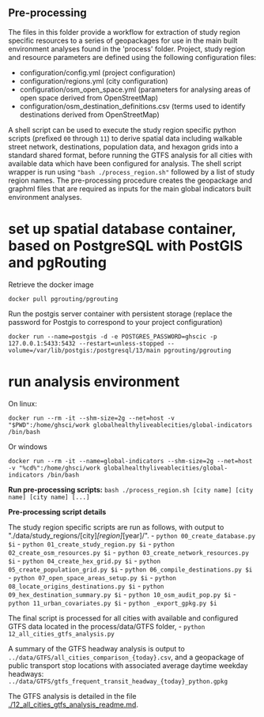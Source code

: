 ## Pre-processing
The files in this folder provide a workflow for extraction of study region specific resources to a series of geopackages for use in the main built environment analyses found in the 'process' folder.
Project, study region and resource parameters are defined using the following configuration files:  

- configuration/config.yml (project configuration)
- configuration/regions.yml (city configuration)
- configuration/osm_open_space.yml (parameters for analysing areas of open space derived from OpenStreetMap)
- configuration/osm_destination_definitions.csv (terms used to identify destinations derived from OpenStreetMap)

A shell script can be used to execute the study region specific python scripts (prefixed `00` through `11`) to derive spatial data including walkable street network, destinations, population data, and hexagon grids into a standard shared format, before running the GTFS analysis for all cities with available data which have been configured for analysis. The shell script wrapper is run using `"bash ./process_region.sh"` followed by a list of study region names. The pre-processing procedure creates the geopackage and graphml files that are required as inputs for the main global indicators built environment analyses. 
 
# set up spatial database container, based on PostgreSQL with PostGIS and pgRouting
Retrieve the docker image
```
docker pull pgrouting/pgrouting
```

Run the postgis server container with persistent storage (replace the password for Postgis to correspond to your project configuration)
```
docker run --name=postgis -d -e POSTGRES_PASSWORD=ghscic -p 127.0.0.1:5433:5432 --restart=unless-stopped --volume=/var/lib/postgis:/postgresql/13/main pgrouting/pgrouting
```

# run analysis environment 
On linux:
```
docker run --rm -it --shm-size=2g --net=host -v "$PWD":/home/ghsci/work globalhealthyliveablecities/global-indicators /bin/bash
```
Or windows
```
docker run --rm -it --name=global-indicators --shm-size=2g --net=host -v "%cd%":/home/ghsci/work globalhealthyliveablecities/global-indicators /bin/bash
```

**Run pre-processing scripts:** `bash ./process_region.sh [city name] [city name] [city name] [...]`

**Pre-processing script details** 

The study region specific scripts are run as follows, with output to "./data/study_regions/[city]_[region]_[year]/". 
	-    `python 00_create_database.py $i`
	-    `python 01_create_study_region.py $i`
	-    `python 02_create_osm_resources.py $i`
	-    `python 03_create_network_resources.py $i`
	-    `python 04_create_hex_grid.py $i`
	-    `python 05_create_population_grid.py $i`
	-    `python 06_compile_destinations.py $i`
	-    `python 07_open_space_areas_setup.py $i`
	-    `python 08_locate_origins_destinations.py $i`
	-    `python 09_hex_destination_summary.py $i`
	-    `python 10_osm_audit_pop.py $i`
	-    `python 11_urban_covariates.py $i`
	-    `python _export_gpkg.py $i`
    
The final script is processed for all cities with available and configured GTFS data located in the process/data/GTFS folder,
    -   `python 12_all_cities_gtfs_analysis.py`

A summary of the GTFS headway analysis is output to `../data/GTFS/all_cities_comparison_{today}.csv`, and a geopackage of public transport stop locations with associated average daytime weekday headways:
`../data/GTFS/gtfs_frequent_transit_headway_{today}_python.gpkg`

The GTFS analysis is detailed in the file [./12_all_cities_gtfs_analysis_readme.md](./12_all_cities_gtfs_analysis_readme.md).
